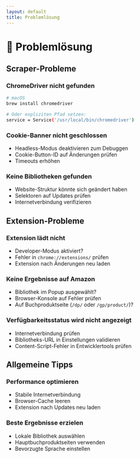 ```yaml
---
layout: default
title: Problemlösung
---
```


# 🐛 Problemlösung

## Scraper-Probleme

### ChromeDriver nicht gefunden
```bash
# macOS
brew install chromedriver

# Oder expliziten Pfad setzen:
service = Service('/usr/local/bin/chromedriver')
```

### Cookie-Banner nicht geschlossen
- Headless-Modus deaktivieren zum Debuggen
- Cookie-Button-ID auf Änderungen prüfen
- Timeouts erhöhen

### Keine Bibliotheken gefunden
- Website-Struktur könnte sich geändert haben
- Selektoren auf Updates prüfen
- Internetverbindung verifizieren

## Extension-Probleme

### Extension lädt nicht
- Developer-Modus aktiviert?
- Fehler in `chrome://extensions/` prüfen
- Extension nach Änderungen neu laden

### Keine Ergebnisse auf Amazon
- Bibliothek im Popup ausgewählt?
- Browser-Konsole auf Fehler prüfen
- Auf Buchproduktseite (`/dp/` oder `/gp/product/`)?

### Verfügbarkeitsstatus wird nicht angezeigt
- Internetverbindung prüfen
- Bibliotheks-URL in Einstellungen validieren
- Content-Script-Fehler in Entwicklertools prüfen

## Allgemeine Tipps

### Performance optimieren
- Stabile Internetverbindung
- Browser-Cache leeren
- Extension nach Updates neu laden

### Beste Ergebnisse erzielen
- Lokale Bibliothek auswählen
- Hauptbuchproduktseiten verwenden
- Bevorzugte Sprache einstellen
